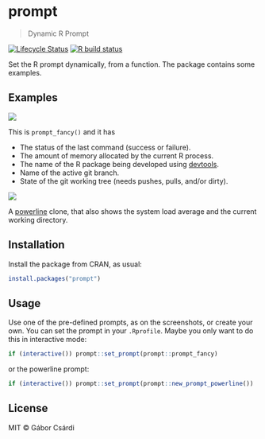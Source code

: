 
# prompt

> Dynamic R Prompt

<!-- badges: start -->
[![Lifecycle Status](https://lifecycle.r-lib.org/articles/figures/lifecycle-experimental.svg)](https://lifecycle.r-lib.org/articles/stages.html)
[![R build status](https://github.com/gaborcsardi/prompt/workflows/R-CMD-check/badge.svg)](https://github.com/gaborcsardi/prompt/actions)
<!-- badges: end -->

Set the R prompt dynamically, from a function. The package contains some
examples.

## Examples

![](https://user-images.githubusercontent.com/660288/109492379-3305e800-7a8b-11eb-9311-8196b6383d9e.png)

This is `prompt_fancy()` and it has
* The status of the last command (success or failure).
* The amount of memory allocated by the current R process.
* The name of the R package being developed using
  [devtools](https://github.com/r-lib/devtools).
* Name of the active git branch.
* State of the git working tree (needs pushes, pulls, and/or dirty).

![](https://user-images.githubusercontent.com/660288/109492387-36996f00-7a8b-11eb-8d0e-a43eea797da2.png)

A [powerline](https://github.com/powerline/powerline) clone, that also
shows the system load average and the current working directory.

## Installation

Install the package from CRAN, as usual:

```r
install.packages("prompt")
```

## Usage

Use one of the pre-defined prompts, as on the screenshots, or create your own.
You can set the prompt in your `.Rprofile`. Maybe you only want to do this
in interactive mode:

```r
if (interactive()) prompt::set_prompt(prompt::prompt_fancy)
```

or the powerline prompt:

```r
if (interactive()) prompt::set_prompt(prompt::new_prompt_powerline())
```

## License

MIT © Gábor Csárdi
